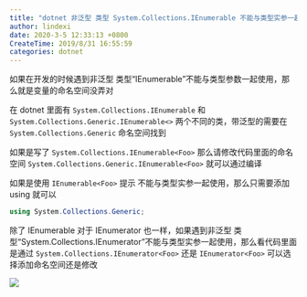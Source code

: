 ```yaml
---
title: "dotnet 非泛型 类型 System.Collections.IEnumerable 不能与类型实参一起使用"
author: lindexi
date: 2020-3-5 12:33:13 +0800
CreateTime: 2019/8/31 16:55:59
categories: dotnet
---
```


如果在开发的时候遇到非泛型 类型“IEnumerable”不能与类型参数一起使用，那么就是变量的命名空间没弄对

<!--more-->


<!-- CreateTime:2019/8/31 16:55:59 -->


在 dotnet 里面有 `System.Collections.IEnumerable` 和 `System.Collections.Generic.IEnumerable<>` 两个不同的类，带泛型的需要在 `System.Collections.Generic` 命名空间找到

如果是写了 `System.Collections.IEnumerable<Foo>` 那么请修改代码里面的命名空间 `System.Collections.Generic.IEnumerable<Foo>` 就可以通过编译

如果是使用 `IEnumerable<Foo>` 提示 不能与类型实参一起使用，那么只需要添加 using 就可以

```csharp
using System.Collections.Generic;
```

除了 IEnumerable 对于 IEnumerator 也一样，如果遇到非泛型 类型“System.Collections.IEnumerator”不能与类型实参一起使用，那么看代码里面是通过 `System.Collections.IEnumerator<Foo>` 还是 `IEnumerator<Foo>` 可以选择添加命名空间还是修改

![](https://i.loli.net/2019/04/14/5cb29f897d199.jpg)

